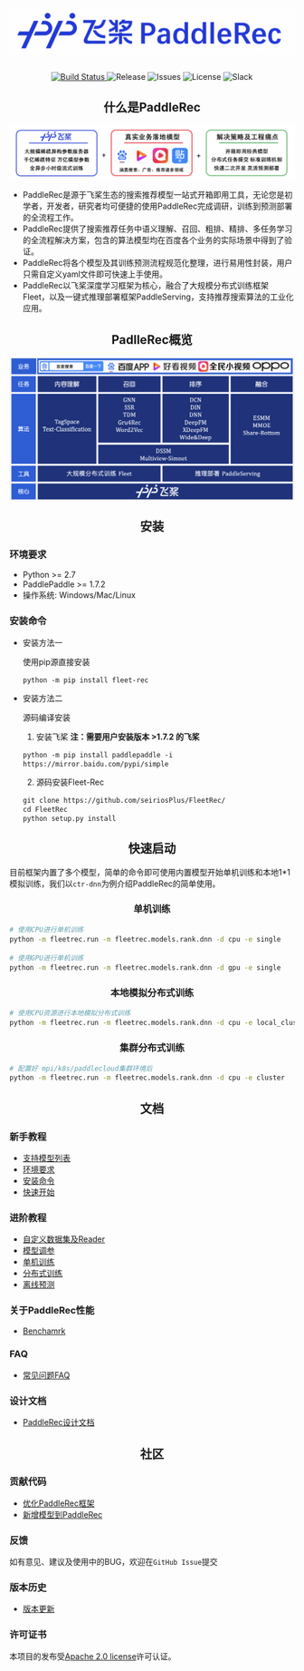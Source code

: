 <p align="center">
<img align="center" src="doc/imgs/logo.png">
<p>

<p align="center">
    <br>
    <a href="https://travis-ci.com/PaddlePaddle/Serving">
        <img alt="Build Status" src="https://img.shields.io/travis/com/PaddlePaddle/Serving/develop">
    </a>
    <img alt="Release" src="https://img.shields.io/badge/Release-0.0.3-yellowgreen">
    <img alt="Issues" src="https://img.shields.io/github/issues/PaddlePaddle/Serving">
    <img alt="License" src="https://img.shields.io/github/license/PaddlePaddle/Serving">
    <img alt="Slack" src="https://img.shields.io/badge/Join-Slack-green">
    <br>
<p>


<h2 align="center">什么是PaddleRec</h2>

<p align="center">
<img align="center" src="doc/imgs/structure.png">
<p>

- PaddleRec是源于飞桨生态的搜索推荐模型一站式开箱即用工具，无论您是初学者，开发者，研究者均可便捷的使用PaddleRec完成调研，训练到预测部署的全流程工作。
- PaddleRec提供了搜索推荐任务中语义理解、召回、粗排、精排、多任务学习的全流程解决方案，包含的算法模型均在百度各个业务的实际场景中得到了验证。
- PaddleRec将各个模型及其训练预测流程规范化整理，进行易用性封装，用户只需自定义yaml文件即可快速上手使用。
- PaddleRec以飞桨深度学习框架为核心，融合了大规模分布式训练框架Fleet，以及一键式推理部署框架PaddleServing，支持推荐搜索算法的工业化应用。


<h2 align="center">PadlleRec概览</h2>

<p align="center">
<img align="center" src="doc/imgs/overview.png">
<p>


<h2 align="center">安装</h2>

### 环境要求
* Python >= 2.7
* PaddlePaddle >= 1.7.2
* 操作系统: Windows/Mac/Linux
  
### 安装命令

- 安装方法一
  
  使用pip源直接安装
  ```shell
  python -m pip install fleet-rec
  ```

- 安装方法二

  源码编译安装
  1. 安装飞桨  **注：需要用户安装版本 >1.7.2 的飞桨**

    ```shell
    python -m pip install paddlepaddle -i https://mirror.baidu.com/pypi/simple
    ```

  2. 源码安装Fleet-Rec

    ```shell
    git clone https://github.com/seiriosPlus/FleetRec/
    cd FleetRec
    python setup.py install
    ```


<h2 align="center">快速启动</h2>


目前框架内置了多个模型，简单的命令即可使用内置模型开始单机训练和本地1*1模拟训练，我们以`ctr-dnn`为例介绍PaddleRec的简单使用。

<h3 align="center">单机训练</h3>

```bash
# 使用CPU进行单机训练
python -m fleetrec.run -m fleetrec.models.rank.dnn -d cpu -e single 

# 使用GPU进行单机训练
python -m fleetrec.run -m fleetrec.models.rank.dnn -d gpu -e single
```

<h3 align="center">本地模拟分布式训练</h3>

```bash
# 使用CPU资源进行本地模拟分布式训练
python -m fleetrec.run -m fleetrec.models.rank.dnn -d cpu -e local_cluster
```

<h3 align="center">集群分布式训练</h3>

```bash
# 配置好 mpi/k8s/paddlecloud集群环境后
python -m fleetrec.run -m fleetrec.models.rank.dnn -d cpu -e cluster
```


<h2 align="center">文档</h2>

### 新手教程
* [支持模型列表](#支持模型列表)
* [环境要求](#环境要求)
* [安装命令](#安装命令)
* [快速开始](#快速开始)
  
### 进阶教程
* [自定义数据集及Reader](#自定义数据集及reader)
* [模型调参](#模型调参)
* [单机训练](#单机训练)
* [分布式训练](#分布式训练)
* [离线预测](#预测部署)

### 关于PaddleRec性能
* [Benchamrk](#benchamrk)

### FAQ
* [常见问题FAQ](#常见问题faq)

### 设计文档
* [PaddleRec设计文档](#PaddleRec设计文档)


<h2 align="center">社区</h2>

### 贡献代码
* [优化PaddleRec框架](#优化paddlerec框架)
* [新增模型到PaddleRec](#新增模型到paddlerec)

### 反馈
如有意见、建议及使用中的BUG，欢迎在`GitHub Issue`提交

### 版本历史
* [版本更新](#版本更新)
  
### 许可证书
本项目的发布受[Apache 2.0 license](LICENSE)许可认证。
  